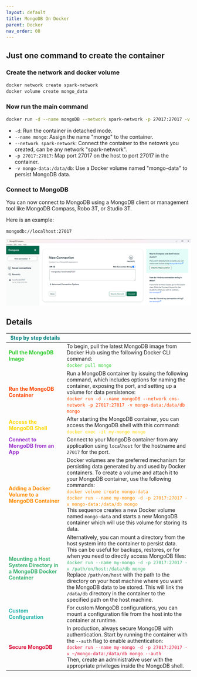 ```yaml
---
layout: default
title: MongoDB On Docker
parent: Docker
nav_order: 08
---
```


## Just one command to create the container

### Create the network and docker volume

```sh
docker network create spark-network
docker volume create mongo_data
```
### Now run the main command
```sh
docker run -d --name mongoDB --network spark-network -p 27017:27017 -v mongo-data:/data/db  mongo
```

- `-d`: Run the container in detached mode.
- `--name mongo`: Assign the name "mongo" to the container.
- `--network spark-network`: Connect the container to the netowrk you created, can be any network "spark-network".
- `-p 27017:27017`: Map port 27017 on the host to port 27017 in the container.
- `-v mongo-data:/data/db`: Use a Docker volume named "mongo-data" to persist MongoDB data.

### Connect to MongoDB

You can now connect to MongoDB using a MongoDB client or management tool like MongoDB Compass, Robo 3T, or Studio 3T. 

Here is an example:

```
mongodb://localhost:27017
```
![](images/custom-image-2024-07-16-21-56-30.png)

## Details

| <span style="color: teal;">**Step by step details**</span> |                                                                    |
|--------------------------------------------------------------------|--------------------------------------------------------------------|
| <span style="color: #32CD32;">**Pull the MongoDB Image**</span>    | To begin, pull the latest MongoDB image from Docker Hub using the following Docker CLI command: <br> <span style="color: #32CD32;">`docker pull mongo`</span> |
| <span style="color: #FF4500;">**Run the MongoDB Container**</span> | Run a MongoDB container by issuing the following command, which includes options for naming the container, exposing the port, and setting up a volume for data persistence: <br> <span style="color: #FF4500;">`docker run -d --name mongoDB --network cms-network -p 27017:27017 -v mongo-data:/data/db  mongo`</span> |
| <span style="color: #FFD700;">**Access the MongoDB Shell**</span>  | After starting the MongoDB container, you can access the MongoDB shell with this command: <br> <span style="color: #FFD700;">`docker exec -it my-mongo mongo`</span> |
| <span style="color: #9932CC;">**Connect to MongoDB from an App**</span> | Connect to your MongoDB container from any application using `localhost` for the hostname and `27017` for the port. 
| <span style="color: #FF8C00;">**Adding a Docker Volume to a MongoDB Container**</span> | Docker volumes are the preferred mechanism for persisting data generated by and used by Docker containers. To create a volume and attach it to your MongoDB container, use the following commands: <br> <span style="color: #FF8C00;">`docker volume create mongo-data` <br> `docker run --name my-mongo -d -p 27017:27017 -v mongo-data:/data/db mongo`</span> <br> This sequence creates a new Docker volume named `mongo-data` and starts a new MongoDB container which will use this volume for storing its data. |
| <span style="color: #3CB371;">**Mounting a Host System Directory in a MongoDB Docker Container**</span> | Alternatively, you can mount a directory from the host system into the container to persist data. This can be useful for backups, restores, or for when you need to directly access MongoDB files: <br> <span style="color: #3CB371;">`docker run --name my-mongo -d -p 27017:27017 -v /path/on/host:/data/db mongo`</span> <br> Replace `/path/on/host` with the path to the directory on your host machine where you want the MongoDB data to be stored. This will link the `/data/db` directory in the container to the specified path on the host machine. |
| <span style="color: #20B2AA;">**Custom Configuration**</span> | For custom MongoDB configurations, you can mount a configuration file from the host into the container at runtime. |
| <span style="color: #DC143C;">**Secure MongoDB**</span> | In production, always secure MongoDB with authentication. Start by running the container with the `--auth` flag to enable authentication: <br> <span style="color: #DC143C;">`docker run --name my-mongo -d -p 27017:27017 -v ~/mongo-data:/data/db mongo --auth`</span> <br> Then, create an administrative user with the appropriate privileges inside the MongoDB shell. |
